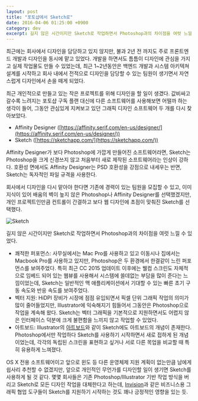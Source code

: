 ```yaml
---
layout: post
title: "포토샵에서 Sketch로"
date: 2016-04-06 01:25:00 +0900
category: dev
excerpt: 길지 않은 시간이지만 Sketch로 작업하면서 Photoshop과의 차이점을 여럿 느낄 수 있었다.
---
```


최근에는 회사에서 디자인을 담당하고 있지 않지만, 불과 2년 전 까지도 주로 프론트엔드 개발과 디자인을 동시에 맡고 있었다. 개발을 하면서도 틈틈이 디자인에 관심을 가지고 실제 작업물도 만들 수 있었는데, 최근 1~2년동안은 백엔드 개발과 시스템 아키텍쳐 설계를 시작하고 회사 내에서 전적으로 디자인을 담당할 수 있는 팀원이 생기면서 자연스럽게 디자인에서 손을 떼게 되었다.

최근 개인적으로 만들고 있는 작은 프로젝트를 위해 디자인을 할 일이 생겼다. 값비싸고 갈수록 느려지는 포토샵 구독 플랜 대신에 다른 소프트웨어를 사용해보면 어떨까 하는 생각이 들어, 그동안 관심있게 지켜보고 있던 그래픽 디자인 소프트웨어 두 개를 다시 찾아보았다.

- Affinity Designer ([https://affinity.serif.com/en-us/designer/](https://affinity.serif.com/en-us/designer/))
- Sketch ([https://sketchapp.com/](https://sketchapp.com/))

Affinity Designer가 보다 Photoshop에 가깝게 만들어진 소프트웨어라면, Sketch는 Photoshop을 크게 신경쓰지 않고 처음부터 새로 제작된 소프트웨어라는 인상이 강하다. 호환성 면에서도 Affinity Designer는 PSD 호환성을 강점으로 내세우는 반면, Sketch는 독자적인 파일 규격을 사용한다.

회사에서 디자인을 다시 맡아야 한다면 기존에 경력이 있는 팀원을 모집할 수 있고, 이미 지식이 있어 배움의 벽이 높지 않은 Photoshop나 Affinity Designer를 선택했겠지만, 개인 프로젝트인만큼 컨트롤이 간결하고 보다 웹 디자인에 초점이 맞춰진 Sketch를 선택했다.

![Sketch](https://simplist.storage.googleapis.com/attachments/2016-04-06-sketch.jpg)

길지 않은 시간이지만 Sketch로 작업하면서 Photoshop과의 차이점을 여럿 느낄 수 있었다.

- 쾌적한 퍼포먼스: 사무실에서는 Mac Pro를 사용하고 있고 이동시나 집에서는 Macbook Pro를 사용하고 있지만, Photoshop은 두 환경에서 한결같이 느린 퍼포먼스를 보여주었다. 특히 최근 CC 2015 업데이트 이후에는 웰컴 스크린도 자체적으로 임베드 되어 있는 웹뷰를 사용해서 시스템에 쓸데없는 부담을 많이 준다는 느낌이었는데, Sketch는 일반적인 맥 애플리케이션에서 기대할 수 있는 빠른 초기 구동 속도와 반응 속도를 보여주었다.
- 벡터 지원: HiDPI 장비가 시장에 점점 유입되면서 픽셀 단위 그래픽 작업의 의미가 많이 줄어들었지만, Illustrator에 익숙해지기 힘들어서 그동안은 Photoshop으로 작업을 계속해 왔다. Sketch는 벡터 그래픽을 기본적으로 지원하면서도 어렵지 않은 인터페이스 덕분에 크게 불편함을 느끼지 않고 작업할 수 있었다.
- 아트보드: Illustrator의 [아트보드](https://helpx.adobe.com/illustrator/how-to/work-with-artboards.html)와 같이 Sketch에도 아트보드의 개념이 존재한다. Photoshop에서만 작업하다 Sketch를 사용하기 시작하면서 새로 접하게 된 개념이었는데, 각각의 독립된 스크린을 표현하고 싶거나 서로 다른 목업을 비교할 때 특히 유용하게 느껴졌다.


OS X 전용 소프트웨어이고 앞으로 윈도 등 다른 운영체제 지원 계획이 없는만큼 남에게 쉽사리 추천할 수 없겠지만, 앞으로 개인적인 무언가를 디자인할 일이 생기면 Sketch를 사용하게 될 것 같다. 몇몇 회사들은 기존 Photoshop/Illustrator 기반 작업 방식을 버리고 Sketch로 모든 디자인 작업을 대체한다고 하는데, [Invision](https://www.invisionapp.com/)과 같은 비즈니스용 그래픽 협업 도구들이 Sketch를 지원하기 시작하는 것도 꽤나 긍정적인 영향을 있는 듯.
